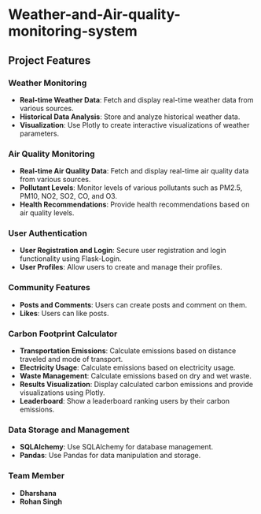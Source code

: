 # Weather-and-Air-quality-monitoring-system
## Project Features

### Weather Monitoring
- **Real-time Weather Data**: Fetch and display real-time weather data from various sources.
- **Historical Data Analysis**: Store and analyze historical weather data.
- **Visualization**: Use Plotly to create interactive visualizations of weather parameters.

### Air Quality Monitoring
- **Real-time Air Quality Data**: Fetch and display real-time air quality data from various sources.
- **Pollutant Levels**: Monitor levels of various pollutants such as PM2.5, PM10, NO2, SO2, CO, and O3.
- **Health Recommendations**: Provide health recommendations based on air quality levels.

### User Authentication
- **User Registration and Login**: Secure user registration and login functionality using Flask-Login.
- **User Profiles**: Allow users to create and manage their profiles.

### Community Features
- **Posts and Comments**: Users can create posts and comment on them.
- **Likes**: Users can like posts.

### Carbon Footprint Calculator
- **Transportation Emissions**: Calculate emissions based on distance traveled and mode of transport.
- **Electricity Usage**: Calculate emissions based on electricity usage.
- **Waste Management**: Calculate emissions based on dry and wet waste.
- **Results Visualization**: Display calculated carbon emissions and provide visualizations using Plotly.
- **Leaderboard**: Show a leaderboard ranking users by their carbon emissions.

### Data Storage and Management
- **SQLAlchemy**: Use SQLAlchemy for database management.
- **Pandas**: Use Pandas for data manipulation and storage.

### Team Member
 - **Dharshana**
 - **Rohan Singh**



